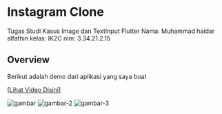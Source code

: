 # Instagram Clone

Tugas Studi Kasus Image dan TextInput Flutter
Nama: Muhammad haidar alfathin
kelas: IK2C
nim: 3.34.21.2.15

## Overview

Berikut adalah demo dari aplikasi yang saya buat

[[Lihat Video Disini]](
https://github.com/haidarfathin/Flutter_tugasInstagramClone/issues/1#issue-1426004786)

![gambar](https://user-images.githubusercontent.com/24749494/198357711-4df0e2d1-0928-476a-ad17-90f9ed6c227f.png)
![gambar-2](https://user-images.githubusercontent.com/24749494/198357700-ea01f39f-73f3-46ba-9143-ff6bff57fb63.png)
![gambar-3](https://user-images.githubusercontent.com/24749494/198357707-82e61405-ee67-4462-b4f4-0fabcb47dfdb.png)


